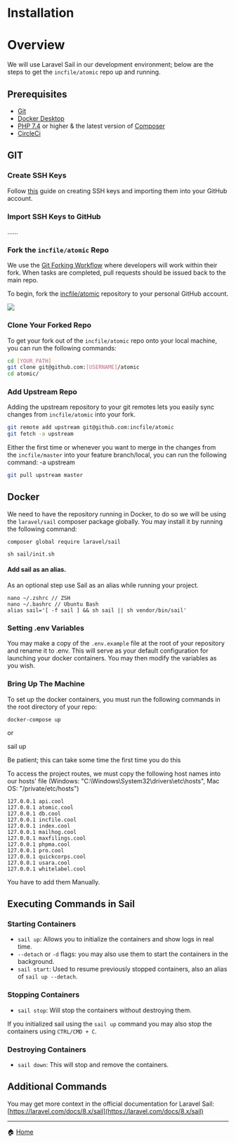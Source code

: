 # Installation

# Overview

We will use Laravel Sail in our development environment; below are the steps to get the `incfile/atomic` repo up and running.

  

## Prerequisites

*   [Git](https://git-scm.com/book/en/v2/Getting-Started-Installing-Git)
*   [Docker Desktop](https://docs.docker.com/engine/install/)
*   [PHP 7.4](https://www.php.net/downloads.php) or higher & the latest version of [Composer](https://getcomposer.org/download/)
*   [CircleCi](https://app.clickup.com/2403958/v/dc/29bkp-891/29bkp-16365?block=block-99b317e3-1c57-43dc-b42e-488d64e8b11f)
  

## GIT

### Create SSH Keys

Follow [this](https://docs.github.com/en/github/authenticating-to-github/connecting-to-github-with-ssh/generating-a-new-ssh-key-and-adding-it-to-the-ssh-agent) guide on creating SSH keys and importing them into your GitHub account.

  

### Import SSH Keys to GitHub

......

  

### Fork the `incfile/atomic` Repo

We use the [Git Forking Workflow](https://www.atlassian.com/git/tutorials/comparing-workflows/gitflow-workflow) where developers will work within their fork. When tasks are completed, pull requests should be issued back to the main repo.

  

To begin, fork the [incfile/atomic](https://github.com/incfile/atomic) repository to your personal GitHub account.

  

![](https://t2403958.p.clickup-attachments.com/t2403958/04c0fa07-ff62-4d73-8143-5ba0efe96f67/Fork.png)

###   

### Clone Your Forked Repo

To get your fork out of the `incfile/atomic` repo onto your local machine, you can run the following commands:

```bash
cd [YOUR_PATH]
git clone git@github.com:[USERNAME]/atomic
cd atomic/
```

  

### Add Upstream Repo

Adding the upstream repository to your git remotes lets you easily sync changes from `incfile/atomic` into your fork.

```bash
git remote add upstream git@github.com:incfile/atomic
git fetch -a upstream
```

  

Either the first time or whenever you want to merge in the changes from the `incfile/master` into your feature branch/local, you can run the following command: -a upstream

```bash
git pull upstream master
```

  

## Docker

We need to have the repository running in Docker, to do so we will be using the `laravel/sail` composer package globally. You may install it by running the following command:

```plain
composer global require laravel/sail
```

  

```plain
sh sail/init.sh
```

#### Add sail as an alias. 

As an optional step use Sail as an alias while running your project.

```plain
nano ~/.zshrc // ZSH 
nano ~/.bashrc // Ubuntu Bash 
alias sail='[ -f sail ] && sh sail || sh vendor/bin/sail' 
```

### Setting .env Variables

You may make a copy of the `.env.example` file at the root of your repository and rename it to .env. This will serve as your default configuration for launching your docker containers. You may then modify the variables as you wish.

  

### Bring Up The Machine

To set up the docker containers, you must run the following commands in the root directory of your repo:

```plain
docker-compose up
```

or

sail up

Be patient; this can take some time the first time you do this

  

To access the project routes, we must copy the following host names into our hosts' file (Windows: "C:\\Windows\\System32\\drivers\\etc\\hosts", Mac OS: "/private/etc/hosts")

```plain
127.0.0.1 api.cool
127.0.0.1 atomic.cool
127.0.0.1 db.cool
127.0.0.1 incfile.cool
127.0.0.1 index.cool
127.0.0.1 mailhog.cool
127.0.0.1 maxfilings.cool
127.0.0.1 phpma.cool
127.0.0.1 pro.cool
127.0.0.1 quickcorps.cool
127.0.0.1 usara.cool
127.0.0.1 whitelabel.cool
```

You have to add them Manually.

## Executing Commands in Sail

### Starting Containers

  

*   `sail up`: Allows you to initialize the containers and show logs in real time.
*   `--detach` or `-d` flags: you may also use them to start the containers in the background.
*   `sail start`: Used to resume previously stopped containers, also an alias of `sail up --detach`.

  

### Stopping Containers

*   `sail stop`: Will stop the containers without destroying them.

  

If you initialized sail using the `sail up` command you may also stop the containers using `CTRL/CMD + C`.

  

### Destroying Containers

*   `sail down`: This will stop and remove the containers.

  

## Additional Commands

You may get more context in the official documentation for Laravel Sail: [https://laravel.com/docs/8.x/sail](https://laravel.com/docs/8.x/sail)

  

  

  

  

  

* * *

🏠 [Home](https://example.com/)

